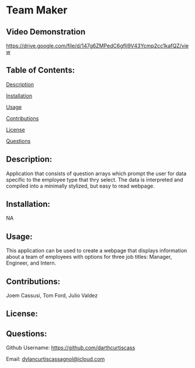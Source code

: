 # Team Maker

## Video Demonstration

https://drive.google.com/file/d/147g6ZMPedC6gfIj9V43Ycmp2cc1kafQZ/view

## Table of Contents: 
[Description](#description)

[Installation](#installation)

[Usage](#usage)

[Contributions](#contributions)

[License](#license)

[Questions](#questions)

## Description: 
Application that consists of question arrays which prompt the user for data specific to the employee type that thry select. The data is interpreted and compiled into a minimally stylized, but easy to read webpage.

## Installation: 
NA

## Usage: 
This application can be used to create a webpage that displays information about a team of employees with options for three job titles: Manager, Engineer, and Intern. 

## Contributions: 
Joem Cassusi, Tom Ford, Julio Valdez

## License: 




## Questions: 
Github Username: https://github.com/darthcurtiscass


Email: dylancurtiscassagnol@icloud.com
